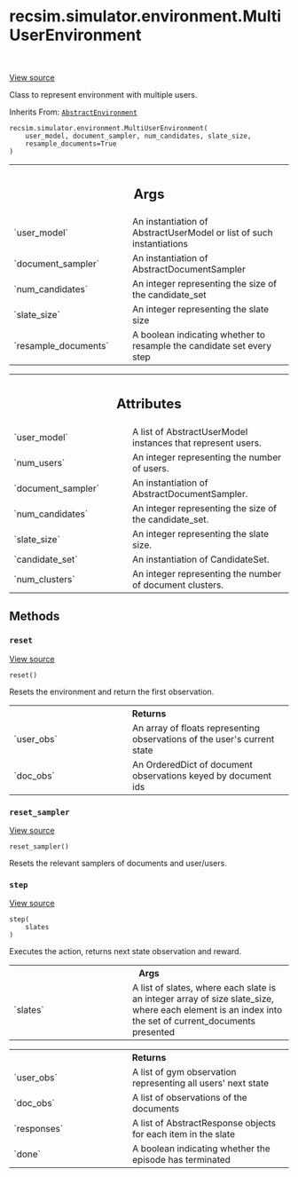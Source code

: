 <div itemscope itemtype="http://developers.google.com/ReferenceObject">
<meta itemprop="name" content="recsim.simulator.environment.MultiUserEnvironment" />
<meta itemprop="path" content="Stable" />
<meta itemprop="property" content="__init__"/>
<meta itemprop="property" content="reset"/>
<meta itemprop="property" content="reset_sampler"/>
<meta itemprop="property" content="step"/>
</div>

# recsim.simulator.environment.MultiUserEnvironment

<!-- Insert buttons and diff -->

<table class="tfo-notebook-buttons tfo-api" align="left">

</table>

<a target="_blank" href="https://github.com/google-research/recsim/tree/master/recsim/simulator/environment.py">View
source</a>

Class to represent environment with multiple users.

Inherits From:
[`AbstractEnvironment`](../../../recsim/simulator/environment/AbstractEnvironment.md)

<pre class="devsite-click-to-copy prettyprint lang-py tfo-signature-link">
<code>recsim.simulator.environment.MultiUserEnvironment(
    user_model, document_sampler, num_candidates, slate_size,
    resample_documents=True
)
</code></pre>

<!-- Placeholder for "Used in" -->
<!-- Tabular view -->

 <table class="responsive fixed orange">
<colgroup><col width="214px"><col></colgroup>
<tr><th colspan="2"><h2 class="add-link">Args</h2></th></tr>

<tr>
<td>
`user_model`
</td>
<td>
An instantiation of AbstractUserModel or list of such
instantiations
</td>
</tr><tr>
<td>
`document_sampler`
</td>
<td>
An instantiation of AbstractDocumentSampler
</td>
</tr><tr>
<td>
`num_candidates`
</td>
<td>
An integer representing the size of the candidate_set
</td>
</tr><tr>
<td>
`slate_size`
</td>
<td>
An integer representing the slate size
</td>
</tr><tr>
<td>
`resample_documents`
</td>
<td>
A boolean indicating whether to resample the candidate
set every step
</td>
</tr>
</table>

<!-- Tabular view -->

 <table class="responsive fixed orange">
<colgroup><col width="214px"><col></colgroup>
<tr><th colspan="2"><h2 class="add-link">Attributes</h2></th></tr>

<tr>
<td>
`user_model`
</td>
<td>
A list of AbstractUserModel instances that represent users.
</td>
</tr><tr>
<td>
`num_users`
</td>
<td>
An integer representing the number of users.
</td>
</tr><tr>
<td>
`document_sampler`
</td>
<td>
An instantiation of AbstractDocumentSampler.
</td>
</tr><tr>
<td>
`num_candidates`
</td>
<td>
An integer representing the size of the candidate_set.
</td>
</tr><tr>
<td>
`slate_size`
</td>
<td>
An integer representing the slate size.
</td>
</tr><tr>
<td>
`candidate_set`
</td>
<td>
An instantiation of CandidateSet.
</td>
</tr><tr>
<td>
`num_clusters`
</td>
<td>
An integer representing the number of document clusters.
</td>
</tr>
</table>

## Methods

<h3 id="reset"><code>reset</code></h3>

<a target="_blank" href="https://github.com/google-research/recsim/tree/master/recsim/simulator/environment.py">View
source</a>

<pre class="devsite-click-to-copy prettyprint lang-py tfo-signature-link">
<code>reset()
</code></pre>

Resets the environment and return the first observation.

<!-- Tabular view -->

 <table class="responsive fixed orange">
<colgroup><col width="214px"><col></colgroup>
<tr><th colspan="2">Returns</th></tr>

<tr>
<td>
`user_obs`
</td>
<td>
An array of floats representing observations of the user's
current state
</td>
</tr><tr>
<td>
`doc_obs`
</td>
<td>
An OrderedDict of document observations keyed by document ids
</td>
</tr>
</table>

<h3 id="reset_sampler"><code>reset_sampler</code></h3>

<a target="_blank" href="https://github.com/google-research/recsim/tree/master/recsim/simulator/environment.py">View
source</a>

<pre class="devsite-click-to-copy prettyprint lang-py tfo-signature-link">
<code>reset_sampler()
</code></pre>

Resets the relevant samplers of documents and user/users.

<h3 id="step"><code>step</code></h3>

<a target="_blank" href="https://github.com/google-research/recsim/tree/master/recsim/simulator/environment.py">View
source</a>

<pre class="devsite-click-to-copy prettyprint lang-py tfo-signature-link">
<code>step(
    slates
)
</code></pre>

Executes the action, returns next state observation and reward.

<!-- Tabular view -->

 <table class="responsive fixed orange">
<colgroup><col width="214px"><col></colgroup>
<tr><th colspan="2">Args</th></tr>

<tr>
<td>
`slates`
</td>
<td>
A list of slates, where each slate is an integer array of size
slate_size, where each element is an index into the set of
current_documents presented
</td>
</tr>
</table>

<!-- Tabular view -->

 <table class="responsive fixed orange">
<colgroup><col width="214px"><col></colgroup>
<tr><th colspan="2">Returns</th></tr>

<tr>
<td>
`user_obs`
</td>
<td>
A list of gym observation representing all users' next state
</td>
</tr><tr>
<td>
`doc_obs`
</td>
<td>
A list of observations of the documents
</td>
</tr><tr>
<td>
`responses`
</td>
<td>
A list of AbstractResponse objects for each item in the slate
</td>
</tr><tr>
<td>
`done`
</td>
<td>
A boolean indicating whether the episode has terminated
</td>
</tr>
</table>
